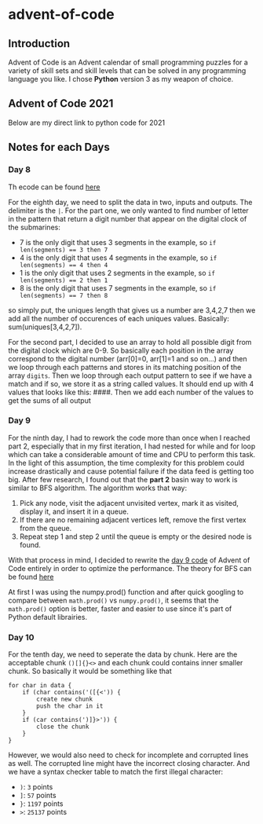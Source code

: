# advent-of-code

## Introduction
Advent of Code is an Advent calendar of small programming puzzles for a variety of skill sets and skill levels that can be solved in any programming language you like. I chose **Python** version 3 as my weapon of choice.

## Advent of Code 2021
Below are my direct link to python code for 2021

## Notes for each Days

### Day 8

Th ecode can be found [here](aoc-2021/day8.py)

For the eighth day, we need to split the data in two, inputs and outputs. The delimiter is the `|`. For the part one, we only wanted to find number of letter in the pattern that return a digit number that appear on the digital clock of the submarines:
- 7 is the only digit that uses 3 segments in the example, so `if len(segments) == 3 then 7`
- 4 is the only digit that uses 4 segments in the example, so `if len(segments) == 4 then 4`
- 1 is the only digit that uses 2 segments in the example, so `if len(segments) == 2 then 1`
- 8 is the only digit that uses 7 segments in the example, so `if len(segments) == 7 then 8`

so simply put, the uniques length that gives us a number are 3,4,2,7 then we add all the number of occurences of each uniques values. Basically: sum(uniques[3,4,2,7]).

For the second part, I decided to use an array to hold all possible digit from the digital clock which are 0-9. So basically each position in the array correspond to the digital number (arr[0]=0, arr[1]=1 and so on...) and then we loop through each patterns and stores in its matching position of the array `digits`. Then we loop through each output pattern to see if we have a match and if so, we store it as a string called values. It should end up with 4 values that looks like this: ####. Then we add each number of the values to get the sums of all output

### Day 9
For the ninth day, I had to rework the code more than once when I reached part 2, especially that in my first iteration, I had nested for while and for loop which can take a considerable amount of time and CPU to perform this task. In the light of this assumption, the time complexity for this problem could increase drastically and cause potential failure if the data feed is getting too big. After few research, I found out that the **part 2** basin way to work is similar to BFS algorithm. The algorithm works that way:

1. Pick any node, visit the adjacent unvisited vertex, mark it as visited, display it, and insert it in a queue.
2. If there are no remaining adjacent vertices left, remove the first vertex from the queue.
3. Repeat step 1 and step 2 until the queue is empty or the desired node is found.

With that process in mind, I decided to rewrite the [day 9 code](aoc-2021/day9.py) of Advent of Code entirely in order to optimize the performance. The theory for BFS can be found [here](https://www.educative.io/edpresso/how-to-implement-a-breadth-first-search-in-python)

At first I was using the numpy.prod() function and after quick googling to compare between `math.prod()` vs `numpy.prod()`, it seems that the `math.prod()` option is better, faster and easier to use since it's part of Python default librairies.

### Day 10
For the tenth day, we need to seperate the data by chunk. Here are the acceptable chunk `()[]{}<>` and each chunk could contains inner smaller chunk. So basically it would be something like that
```
for char in data {
    if (char contains('([{<')) {
        create new chunk
        push the char in it
    }
    if (car contains(')]}>')) {
        close the chunk
    }
}
```

However, we would also need to check for incomplete and corrupted lines as well. The corrupted line might have the incorrect closing character. And we have a syntax checker table to match the first illegal character:
- `)`: `3` points
- `]`: `57` points
- `}`: `1197` points
- `>`: `25137` points
